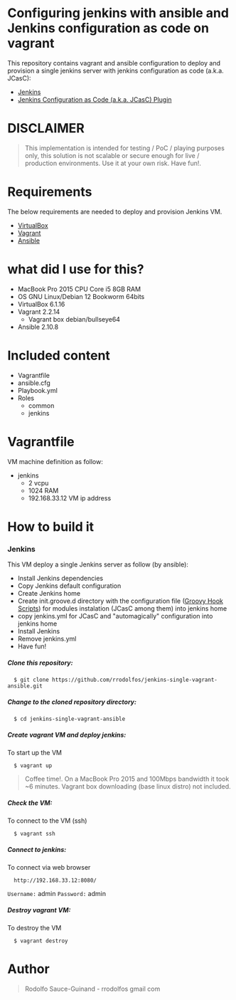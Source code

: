 # Configuring jenkins with ansible and Jenkins configuration as code on vagrant
This repository contains vagrant and ansible configuration to deploy and provision a single jenkins server with jenkins configuration as code (a.k.a. JCasC):

  - [Jenkins](https://www.jenkins.io/)
  - [Jenkins Configuration as Code (a.k.a. JCasC) Plugin](https://www.jenkins.io/projects/jcasc/)

# DISCLAIMER
> This implementation is intended for testing / PoC / playing purposes only, this solution is not scalable or secure enough for live / production environments. Use it at your own risk. Have fun!.

# Requirements
The below requirements are needed to deploy and provision Jenkins VM.

  - [VirtualBox](https://www.virtualbox.org/)
  - [Vagrant](https://www.vagrantup.com/)
  - [Ansible](https://www.ansible.com/)

# what did I use for this?
  - MacBook Pro 2015 CPU Core i5 8GB RAM
  - OS GNU Linux/Debian 12 Bookworm 64bits
  - VirtualBox 6.1.16
  - Vagrant 2.2.14
    - Vagrant box debian/bullseye64
  - Ansible 2.10.8

# Included content
  - Vagrantfile
  - ansible.cfg
  - Playbook.yml
  - Roles
    - common
    - jenkins

# Vagrantfile
VM machine definition as follow:
  - jenkins
    - 2 vcpu
    - 1024 RAM
    - 192.168.33.12 VM ip address 

# How to build it

### Jenkins
This VM deploy a single Jenkins server as follow (by ansible):
  - Install Jenkins dependencies
  - Copy Jenkins default configuration
  - Create Jenkins home
  - Create init.groove.d directory with the configuration file ([Groovy Hook Scripts](https://www.jenkins.io/doc/book/managing/groovy-hook-scripts/)) for modules instalation (JCasC among them) into jenkins home
  - copy jenkins.yml for JCasC and "automagically" configuration into jenkins home
  - Install Jenkins
  - Remove jenkins.yml
  - Have fun!

##### Clone this repository:
```
  $ git clone https://github.com/rrodolfos/jenkins-single-vagrant-ansible.git
```

##### Change to the cloned repository directory:
```
  $ cd jenkins-single-vagrant-ansible
```

##### Create vagrant VM and deploy jenkins:
To start up the VM
```
  $ vagrant up
```
> Coffee time!. On a MacBook Pro 2015 and 100Mbps bandwidth it took ~6 minutes. Vagrant box downloading (base linux distro) not included.

##### Check the VM:
To connect to the VM (ssh)
```
  $ vagrant ssh
```

##### Connect to jenkins:
To connect via web browser
```
  http://192.168.33.12:8080/
```
  `Username:` admin
  `Password:` admin

##### Destroy vagrant VM:
To destroy the VM
```
  $ vagrant destroy
```

# Author

> Rodolfo Sauce-Guinand - rrodolfos gmail com
